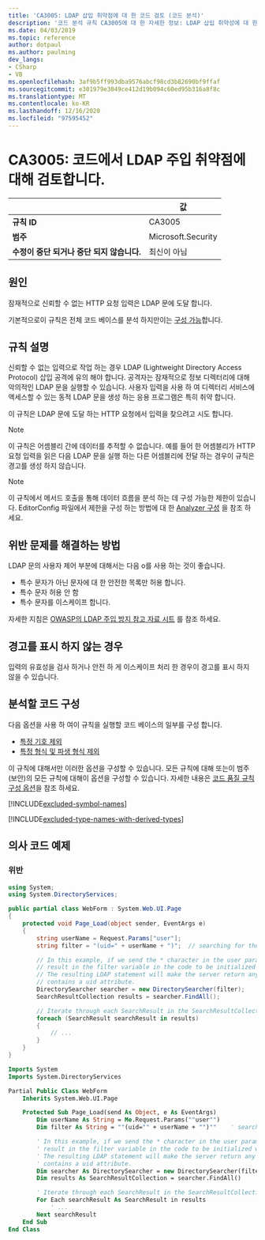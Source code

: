 ```yaml
---
title: 'CA3005: LDAP 삽입 취약점에 대 한 코드 검토 (코드 분석)'
description: '코드 분석 규칙 CA3005에 대 한 자세한 정보: LDAP 삽입 취약성에 대 한 코드 검토'
ms.date: 04/03/2019
ms.topic: reference
author: dotpaul
ms.author: paulming
dev_langs:
- CSharp
- VB
ms.openlocfilehash: 3af9b5ff993dba9576abcf98cd3b82690bf9ffaf
ms.sourcegitcommit: e301979e3049ce412d19b094c60ed95b316a8f8c
ms.translationtype: MT
ms.contentlocale: ko-KR
ms.lasthandoff: 12/16/2020
ms.locfileid: "97595452"
---
```

# <a name="ca3005-review-code-for-ldap-injection-vulnerabilities"></a>CA3005: 코드에서 LDAP 주입 취약점에 대해 검토합니다.

| | 값 |
|-|-|
| **규칙 ID** |CA3005|
| **범주** |Microsoft.Security|
| **수정이 중단 되거나 중단 되지 않습니다.** |최신이 아님|

## <a name="cause"></a>원인

잠재적으로 신뢰할 수 없는 HTTP 요청 입력은 LDAP 문에 도달 합니다.

기본적으로이 규칙은 전체 코드 베이스를 분석 하지만이는 [구성 가능](#configure-code-to-analyze)합니다.

## <a name="rule-description"></a>규칙 설명

신뢰할 수 없는 입력으로 작업 하는 경우 LDAP (Lightweight Directory Access Protocol) 삽입 공격에 유의 해야 합니다. 공격자는 잠재적으로 정보 디렉터리에 대해 악의적인 LDAP 문을 실행할 수 있습니다. 사용자 입력을 사용 하 여 디렉터리 서비스에 액세스할 수 있는 동적 LDAP 문을 생성 하는 응용 프로그램은 특히 취약 합니다.

이 규칙은 LDAP 문에 도달 하는 HTTP 요청에서 입력을 찾으려고 시도 합니다.

> [!NOTE]
> 이 규칙은 어셈블리 간에 데이터를 추적할 수 없습니다. 예를 들어 한 어셈블리가 HTTP 요청 입력을 읽은 다음 LDAP 문을 실행 하는 다른 어셈블리에 전달 하는 경우이 규칙은 경고를 생성 하지 않습니다.

> [!NOTE]
> 이 규칙에서 메서드 호출을 통해 데이터 흐름을 분석 하는 데 구성 가능한 제한이 있습니다. EditorConfig 파일에서 제한을 구성 하는 방법에 대 한 [Analyzer 구성](https://github.com/dotnet/roslyn-analyzers/blob/master/docs/Analyzer%20Configuration.md#dataflow-analysis) 을 참조 하세요.

## <a name="how-to-fix-violations"></a>위반 문제를 해결하는 방법

LDAP 문의 사용자 제어 부분에 대해서는 다음 o를 사용 하는 것이 좋습니다.

- 특수 문자가 아닌 문자에 대 한 안전한 목록만 허용 합니다.
- 특수 문자 허용 안 함
- 특수 문자를 이스케이프 합니다.

자세한 지침은 [OWASP의 LDAP 주입 방지 참고 자료 시트](https://github.com/OWASP/CheatSheetSeries/blob/master/cheatsheets/LDAP_Injection_Prevention_Cheat_Sheet.md) 를 참조 하세요.

## <a name="when-to-suppress-warnings"></a>경고를 표시 하지 않는 경우

입력의 유효성을 검사 하거나 안전 하 게 이스케이프 처리 한 경우이 경고를 표시 하지 않을 수 있습니다.

## <a name="configure-code-to-analyze"></a>분석할 코드 구성

다음 옵션을 사용 하 여이 규칙을 실행할 코드 베이스의 일부를 구성 합니다.

- [특정 기호 제외](#exclude-specific-symbols)
- [특정 형식 및 파생 형식 제외](#exclude-specific-types-and-their-derived-types)

이 규칙에 대해서만 이러한 옵션을 구성할 수 있습니다. 모든 규칙에 대해 또는이 범주 (보안)의 모든 규칙에 대해이 옵션을 구성할 수 있습니다. 자세한 내용은 [코드 품질 규칙 구성 옵션](../code-quality-rule-options.md)을 참조 하세요.

[!INCLUDE[excluded-symbol-names](~/includes/code-analysis/excluded-symbol-names.md)]

[!INCLUDE[excluded-type-names-with-derived-types](~/includes/code-analysis/excluded-type-names-with-derived-types.md)]

## <a name="pseudo-code-examples"></a>의사 코드 예제

### <a name="violation"></a>위반

```csharp
using System;
using System.DirectoryServices;

public partial class WebForm : System.Web.UI.Page
{
    protected void Page_Load(object sender, EventArgs e)
    {
        string userName = Request.Params["user"];
        string filter = "(uid=" + userName + ")";  // searching for the user entry

        // In this example, if we send the * character in the user parameter which will
        // result in the filter variable in the code to be initialized with (uid=*).
        // The resulting LDAP statement will make the server return any object that
        // contains a uid attribute.
        DirectorySearcher searcher = new DirectorySearcher(filter);
        SearchResultCollection results = searcher.FindAll();

        // Iterate through each SearchResult in the SearchResultCollection.
        foreach (SearchResult searchResult in results)
        {
            // ...
        }
    }
}
```

```vb
Imports System
Imports System.DirectoryServices

Partial Public Class WebForm
    Inherits System.Web.UI.Page

    Protected Sub Page_Load(send As Object, e As EventArgs)
        Dim userName As String = Me.Request.Params(""user"")
        Dim filter As String = ""(uid="" + userName + "")""    ' searching for the user entry

        ' In this example, if we send the * character in the user parameter which will
        ' result in the filter variable in the code to be initialized with (uid=*).
        ' The resulting LDAP statement will make the server return any object that
        ' contains a uid attribute.
        Dim searcher As DirectorySearcher = new DirectorySearcher(filter)
        Dim results As SearchResultCollection = searcher.FindAll()

        ' Iterate through each SearchResult in the SearchResultCollection.
        For Each searchResult As SearchResult in results
            ' ...
        Next searchResult
    End Sub
End Class
```
